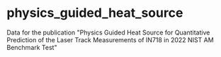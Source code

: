 # physics_guided_heat_source
Data for the publication "Physics Guided Heat Source for Quantitative Prediction of the Laser Track Measurements of IN718 in 2022 NIST AM Benchmark Test"
